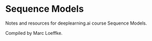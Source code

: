 # Sequence Models
Notes and resources for deeplearning.ai course Sequence Models.

Compiled by Marc Loeffke.
